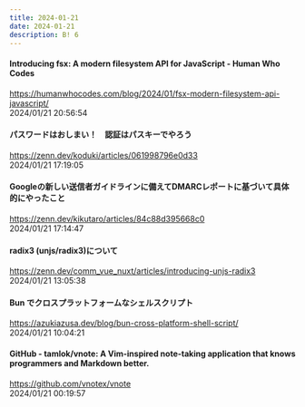 ```yaml
---
title: 2024-01-21
date: 2024-01-21
description: B! 6
---
```


#### Introducing fsx: A modern filesystem API for JavaScript - Human Who Codes
https://humanwhocodes.com/blog/2024/01/fsx-modern-filesystem-api-javascript/<br>
2024/01/21 20:56:54<br>


#### パスワードはおしまい！　認証はパスキーでやろう
https://zenn.dev/koduki/articles/061998796e0d33<br>
2024/01/21 17:19:05<br>


#### Googleの新しい送信者ガイドラインに備えてDMARCレポートに基づいて具体的にやったこと
https://zenn.dev/kikutaro/articles/84c88d395668c0<br>
2024/01/21 17:14:47<br>


#### radix3 (unjs/radix3)について
https://zenn.dev/comm_vue_nuxt/articles/introducing-unjs-radix3<br>
2024/01/21 13:05:38<br>


#### Bun でクロスプラットフォームなシェルスクリプト
https://azukiazusa.dev/blog/bun-cross-platform-shell-script/<br>
2024/01/21 10:04:21<br>


#### GitHub - tamlok/vnote: A Vim-inspired note-taking application that knows programmers and Markdown better.
https://github.com/vnotex/vnote<br>
2024/01/21 00:19:57<br>


